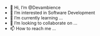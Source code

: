 - 👋 Hi, I’m @Devambience
- 👀 I’m interested in Software Development
- 🌱 I’m currently learning ...
- 💞️ I’m looking to collaborate on ...
- 📫 How to reach me ...

<!---
Devambience/Devambience is a ✨ special ✨ repository because its `README.md` (this file) appears on your GitHub profile.
You can click the Preview link to take a look at your changes.
--->

